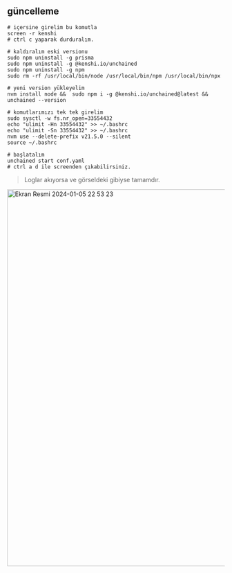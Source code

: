 ## güncelleme

```console
# içersine girelim bu komutla
screen -r kenshi
# ctrl c yaparak durduralım.

# kaldıralım eski versionu
sudo npm uninstall -g prisma
sudo npm uninstall -g @kenshi.io/unchained
sudo npm uninstall -g npm
sudo rm -rf /usr/local/bin/node /usr/local/bin/npm /usr/local/bin/npx

# yeni version yükleyelim
nvm install node &&  sudo npm i -g @kenshi.io/unchained@latest && unchained --version

# komutlarımızı tek tek girelim
sudo sysctl -w fs.nr_open=33554432
echo "ulimit -Hn 33554432" >> ~/.bashrc
echo "ulimit -Sn 33554432" >> ~/.bashrc
nvm use --delete-prefix v21.5.0 --silent
source ~/.bashrc

# başlatalım
unchained start conf.yaml
# ctrl a d ile screenden çıkabilirsiniz.
```

> Loglar akıyorsa ve görseldeki gibiyse tamamdır.

<img width="870" alt="Ekran Resmi 2024-01-05 22 53 23" src="https://github.com/ruesandora/Kenshi/assets/101149671/43f59bef-7130-41bf-bd46-da17778f0432">




